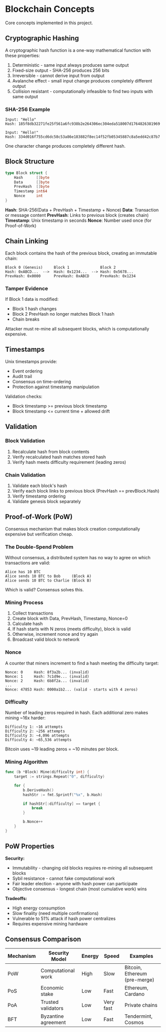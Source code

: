 # Blockchain Concepts

Core concepts implemented in this project.

## Cryptographic Hashing

A cryptographic hash function is a one-way mathematical function with these properties:

1. Deterministic - same input always produces same output
2. Fixed-size output - SHA-256 produces 256 bits
3. Irreversible - cannot derive input from output
4. Avalanche effect - small input change produces completely different output
5. Collision resistant - computationally infeasible to find two inputs with same output

### SHA-256 Example

```
Input: "Hello"
Hash: 185f8db32271fe25f561a6fc938b2e264306ec304eda518007d1764826381969

Input: "Hello!"
Hash: 334d016f755cd6dc58c53a86e183882f8ec14f52fb05345887c8a5edd42c87b7
```

One character change produces completely different hash.

## Block Structure

```go
type Block struct {
    Hash      []byte
    Data      []byte
    PrevHash  []byte
    Timestamp int64
    Nonce     int
}
```

**Hash**: SHA-256(Data + PrevHash + Timestamp + Nonce)
**Data**: Transaction or message content
**PrevHash**: Links to previous block (creates chain)
**Timestamp**: Unix timestamp in seconds
**Nonce**: Number used once (for Proof-of-Work)

## Chain Linking

Each block contains the hash of the previous block, creating an immutable chain:

```
Block 0 (Genesis)     Block 1              Block 2
Hash: 0xABCD...  -->  Hash: 0x1234...  --> Hash: 0x5678...
PrevHash: 0x0000      PrevHash: 0xABCD     PrevHash: 0x1234
```

### Tamper Evidence

If Block 1 data is modified:

- Block 1 hash changes
- Block 2 PrevHash no longer matches Block 1 hash
- Chain breaks

Attacker must re-mine all subsequent blocks, which is computationally expensive.

## Timestamps

Unix timestamps provide:

- Event ordering
- Audit trail
- Consensus on time-ordering
- Protection against timestamp manipulation

Validation checks:

- Block timestamp >= previous block timestamp
- Block timestamp <= current time + allowed drift

## Validation

### Block Validation

1. Recalculate hash from block contents
2. Verify recalculated hash matches stored hash
3. Verify hash meets difficulty requirement (leading zeros)

### Chain Validation

1. Validate each block's hash
2. Verify each block links to previous block (PrevHash == prevBlock.Hash)
3. Verify timestamp ordering
4. Validate genesis block separately

## Proof-of-Work (PoW)

Consensus mechanism that makes block creation computationally expensive but verification cheap.

### The Double-Spend Problem

Without consensus, a distributed system has no way to agree on which transactions are valid:

```
Alice has 10 BTC
Alice sends 10 BTC to Bob     (Block A)
Alice sends 10 BTC to Charlie (Block B)
```

Which is valid? Consensus solves this.

### Mining Process

1. Collect transactions
2. Create block with Data, PrevHash, Timestamp, Nonce=0
3. Calculate hash
4. If hash starts with N zeros (meets difficulty), block is valid
5. Otherwise, increment nonce and try again
6. Broadcast valid block to network

### Nonce

A counter that miners increment to find a hash meeting the difficulty target:

```
Nonce: 0     Hash: 8f3a2b... (invalid)
Nonce: 1     Hash: 7c1d9e... (invalid)
Nonce: 2     Hash: 6b8f2a... (invalid)
...
Nonce: 47853 Hash: 0000a1b2... (valid - starts with 4 zeros)
```

### Difficulty

Number of leading zeros required in hash. Each additional zero makes mining ~16x harder:

```
Difficulty 1: ~16 attempts
Difficulty 2: ~256 attempts
Difficulty 3: ~4,096 attempts
Difficulty 4: ~65,536 attempts
```

Bitcoin uses ~19 leading zeros = ~10 minutes per block.

### Mining Algorithm

```go
func (b *Block) Mine(difficulty int) {
    target := strings.Repeat("0", difficulty)

    for {
        b.DeriveHash()
        hashStr := fmt.Sprintf("%x", b.Hash)

        if hashStr[:difficulty] == target {
            break
        }

        b.Nonce++
    }
}
```

## PoW Properties

**Security:**

- Immutability - changing old blocks requires re-mining all subsequent blocks
- Sybil resistance - cannot fake computational work
- Fair leader election - anyone with hash power can participate
- Objective consensus - longest chain (most cumulative work) wins

**Tradeoffs:**

- High energy consumption
- Slow finality (need multiple confirmations)
- Vulnerable to 51% attack if hash power centralizes
- Requires expensive mining hardware

## Consensus Comparison

| Mechanism | Security Model      | Energy | Speed     | Examples                      |
|-----------|---------------------|--------|-----------|-------------------------------|
| PoW       | Computational work  | High   | Slow      | Bitcoin, Ethereum (pre-merge) |
| PoS       | Economic stake      | Low    | Fast      | Ethereum, Cardano             |
| PoA       | Trusted validators  | Low    | Very fast | Private chains                |
| BFT       | Byzantine agreement | Low    | Fast      | Tendermint, Cosmos            |
